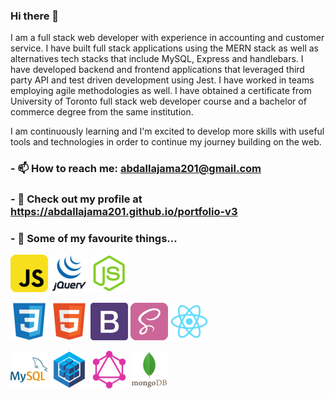 ### Hi there 👋

<!--
**abdallajama201/abdallajama201** is a ✨ _special_ ✨ repository because its `README.md` (this file) appears on your GitHub profile.

Here are some ideas to get you started:

- 🔭 I’m currently working on ...
- 🌱 I’m currently learning ...
- 👯 I’m looking to collaborate on ...
- 🤔 I’m looking for help with ...
- 💬 Ask me about ...
 ...
- 😄 Pronouns: ...
- ⚡ Fun fact: ...
-->

I am a full stack web developer with experience in accounting and customer service. I have built full stack applications using the MERN stack as well as alternatives tech stacks that include MySQL, Express and handlebars. I have developed backend and frontend applications that leveraged third party API and test driven development using Jest. I have worked in teams employing agile methodologies as well. I have obtained a certificate from University of Toronto full stack web developer course and a bachelor of commerce degree from the same institution. 

I am continuously learning and I'm excited to develop more skills with useful tools and technologies in order to continue my journey building on the web.

### - 📫 How to reach me: abdallajama201@gmail.com
### - 🔭 Check out my profile at https://abdallajama201.github.io/portfolio-v3


### - 🌱 Some of my favourite things...
![JavaScript](./img/javascript.png)
![JQuery](./img/jquery.png)
![Node.js](./img/node-js.png)
<!-- ![Express.js](./img/express.png) -->
![CSS3](./img/css3.png)
![HTML5](./img/html5.png)
![Bootstrap](./img/bootstrap.png)
![SASS](./img/sass.png)
![Reacgt.js](./img/react.png)
<!-- ![Handlebars.js](./img/handlebars.png) -->
![MySQL](./img/mysql.png)
![Sequelize](./img/sequelize.png)
![GraphQL](./img/graphql.png)
![MongoDB](./img/mongodb.png)
